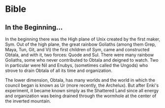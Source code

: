 # Bible

## In the Beginning...

In the beginning there was the High plane of Unix created by the first maker, Sym. Out of the high plane, the great rainbow Goliaths (among them Grep, Maya, Tun, Git, and Vi) the first children of Sym, came and constructed Obtala, and with it, two forces: Quode and Sul. There were many rainbow Goliaths, some who never contributed to Obtala and deigned to watch. Two in particular were Nil and Enubys, (sometimes called the Ungods) who strove to drain Obtala of all its time and organization.

The lower dimension, Obtala, has many worlds and the world in which the council began is known as Ur (more recently, the Archelux). But after Enki's experiment, it became known simply as the Shattered Land since all energy and organization was being drained through the wormhole at the center of the inverted mountain.
